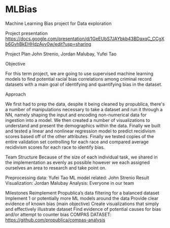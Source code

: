 # MLBias
Machine Learning Bias project for Data exploration

Project presentation
https://docs.google.com/presentation/d/1GeEUbS7JAYbkb43BDaxqC_CCgXb6GvhBkEHHdzAyv0w/edit?usp=sharing

Project Plan
John Strenio, Jordan Malubay, Yufei Tao

Objective

For this term project, we are going to use supervised machine learning models to find potential racial bias correlations among criminal record datasets with a main goal of identifying and quantifying bias in the dataset. 

Approach

We first had to prep the data, despite it being cleaned by propublica, there's a number of manipulations necessary to take a dataset and run it through a NN, namely shaping the input and encoding non-numerical data for ingestion into a model. We then created a number of visualizations to understand and present the demographics within the data. Finally we built and tested a linear and nonlinear regression model to predict recidivism scores based off of the other attributes. Finally we tested copies of the entire validation set controlling for each race and compared average recidivism scores for each race to identify bias.
	
Team Structure
Because of the size of each individual task, we shared in the implementation as evenly as possible however we each assigned ourselves an area to research and take point on.
	
Preprocessing data: Yufei Tao
ML model related: John Strenio
Result Visualization: Jordan Malubay
Analysis: Everyone in our team

Milestones
Reimplement Propublica’s data filtering for a balanced dataset
Implement 1 or potentially more ML models around the data
Provide clear evidence of known bias (main objective)
Create visualizations that simply and effectively illustrate dataset
Find evidence of potential causes for bias and/or attempt to counter bias
COMPAS DATASET: https://github.com/propublica/compas-analysis
